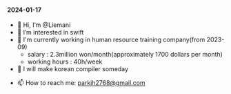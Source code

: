 #### 2024-01-17

- 👋 Hi, I’m @Liemani
- 👀 I’m interested in swift
- 🌱 I'm  currently working in human resource training company(from 2023-09)
  - salary : 2.3million won/month(approximately 1700 dollars per month)
  - working hours : 40h/week
- 🌱 I will make korean compiler someday
<!--- 💞️ I’m looking to collaborate on ... --->
- 📫 How to reach me: parkjh2768@gmail.com

<!---
Liemani/Liemani is a ✨ special ✨ repository because its `README.md` (this file) appears on your GitHub profile.
You can click the Preview link to take a look at your changes.
--->
